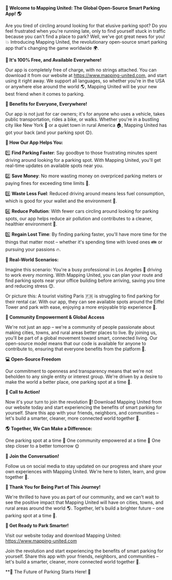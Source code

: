 **🚀 Welcome to Mapping United: The Global Open-Source Smart Parking App! 🌎**

Are you tired of circling around looking for that elusive parking spot? Do you feel frustrated when you're running late, only to find yourself stuck in traffic because you can't find a place to park? Well, we've got great news for you! 💥 Introducing Mapping United, the revolutionary open-source smart parking app that's changing the game worldwide 🌍.

**🎉 It's 100% Free, and Available Everywhere!**

Our app is completely free of charge, with no strings attached. You can download it from our website at https://www.mapping-united.com, and start using it right away. We support all languages, so whether you're in the USA or anywhere else around the world 🌎, Mapping United will be your new best friend when it comes to parking.

**👥 Benefits for Everyone, Everywhere!**

Our app is not just for car owners; it's for anyone who uses a vehicle, takes public transportation, rides a bike, or walks. Whether you're in a bustling city like New York 🗽️ or a quiet town in rural America 🏠, Mapping United has got your back (and your parking spot 😊).

**🚗 How Our App Helps You:**

1️⃣ **Find Parking Faster**: Say goodbye to those frustrating minutes spent driving around looking for a parking spot. With Mapping United, you'll get real-time updates on available spots near you.

2️⃣ **Save Money**: No more wasting money on overpriced parking meters or paying fines for exceeding time limits 🤑.

3️⃣ **Waste Less Fuel**: Reduced driving around means less fuel consumption, which is good for your wallet and the environment 💚.

4️⃣ **Reduce Pollution**: With fewer cars circling around looking for parking spots, our app helps reduce air pollution and contributes to a cleaner, healthier environment 🌿.

5️⃣ **Regain Lost Time**: By finding parking faster, you'll have more time for the things that matter most – whether it's spending time with loved ones 👪 or pursuing your passions 🔥.

**🌆 Real-World Scenarios:**

Imagine this scenario: You're a busy professional in Los Angeles 🚗 driving to work every morning. With Mapping United, you can plan your route and find parking spots near your office building before arriving, saving you time and reducing stress 😊.

Or picture this: A tourist visiting Paris 🇫🇷 is struggling to find parking for their rental car. With our app, they can see available spots around the Eiffel Tower and park with ease, enjoying a more enjoyable trip experience 🌟.

**💖 Community Empowerment & Global Access**

We're not just an app – we're a community of people passionate about making cities, towns, and rural areas better places to live. By joining us, you'll be part of a global movement toward smart, connected living. Our open-source model means that our code is available for anyone to contribute to, ensuring that everyone benefits from the platform 🌈.

**💻 Open-Source Freedom**

Our commitment to openness and transparency means that we're not beholden to any single entity or interest group. We're driven by a desire to make the world a better place, one parking spot at a time 💪.

**🎉 Call to Action!**

Now it's your turn to join the revolution 🚀! Download Mapping United from our website today and start experiencing the benefits of smart parking for yourself. Share this app with your friends, neighbors, and communities – let's build a smarter, cleaner, more connected world together 🔗.

**🌎 Together, We Can Make a Difference:**

One parking spot at a time 🚗
One community empowered at a time 💖
One step closer to a better tomorrow 🌞

**💬 Join the Conversation!**

Follow us on social media to stay updated on our progress and share your own experiences with Mapping United. We're here to listen, learn, and grow together 📱.

**👏 Thank You for Being Part of This Journey!**

We're thrilled to have you as part of our community, and we can't wait to see the positive impact that Mapping United will have on cities, towns, and rural areas around the world 🌎. Together, let's build a brighter future – one parking spot at a time 💫.

**👋 Get Ready to Park Smarter!**

Visit our website today and download Mapping United: https://www.mapping-united.com

Join the revolution and start experiencing the benefits of smart parking for yourself. Share this app with your friends, neighbors, and communities – let's build a smarter, cleaner, more connected world together 🔗.

**🌟 The Future of Parking Starts Here! 🚀